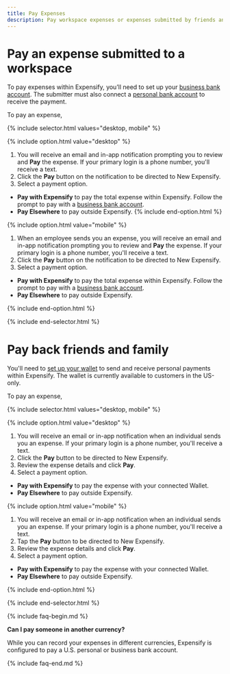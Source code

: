 ```yaml
---
title: Pay Expenses
description: Pay workspace expenses or expenses submitted by friends and family
---
```

<div id="new-expensify" markdown="1">

# Pay an expense submitted to a workspace

To pay expenses within Expensify, you’ll need to set up your [business bank account](https://help.expensify.com/articles/new-expensify/expenses-&-payments/Connect-a-Business-Bank-Account). 
The submitter must also connect a [personal bank account](https://help.expensify.com/articles/new-expensify/expenses-&-payments/Connect-a-Personal-Bank-Account) to receive the payment. 

To pay an expense,

{% include selector.html values="desktop, mobile" %}

{% include option.html value="desktop" %}
1. You will receive an email and in-app notification prompting you to review and **Pay** the expense. If your primary login is a phone number, you'll receive a text.
2. Click the **Pay** button on the notification to be directed to New Expensify.
3. Select a payment option.
- **Pay with Expensify** to pay the total expense within Expensify. Follow the prompt to pay with a [business bank account](https://help.expensify.com/articles/new-expensify/expenses-&-payments/Connect-a-Business-Bank-Account).
- **Pay Elsewhere** to pay outside Expensify.
{% include end-option.html %}

{% include option.html value="mobile" %}
1. When an employee sends you an expense, you will receive an email and in-app notification prompting you to review and **Pay** the expense. If your primary login is a phone number, you'll receive a text.
2. Click the **Pay** button on the notification to be directed to New Expensify.
3. Select a payment option.
- **Pay with Expensify** to pay the total expense within Expensify. Follow the prompt to pay with a [business bank account](https://help.expensify.com/articles/new-expensify/expenses-&-payments/Connect-a-Business-Bank-Account).
- **Pay Elsewhere** to pay outside Expensify.

{% include end-option.html %}

{% include end-selector.html %}

# Pay back friends and family

You'll need to [set up your wallet](https://help.expensify.com/articles/new-expensify/expenses-&-payments/Set-up-your-wallet) to send and receive personal payments within Expensify. The wallet is currently available to customers in the US-only.

To pay an expense,

{% include selector.html values="desktop, mobile" %}

{% include option.html value="desktop" %}

1. You will receive an email or in-app notification when an individual sends you an expense. If your primary login is a phone number, you'll receive a text.
2. Click the **Pay** button to be directed to New Expensify.
3. Review the expense details and click **Pay**.
4. Select a payment option.
- **Pay with Expensify** to pay the expense with your connected Wallet. 
- **Pay Elsewhere** to pay outside Expensify.

{% include option.html value="mobile" %}

1. You will receive an email or in-app notification when an individual sends you an expense. If your primary login is a phone number, you'll receive a text.
2. Tap the **Pay** button to be directed to New Expensify.
3. Review the expense details and click **Pay**.
4. Select a payment option.
- **Pay with Expensify** to pay the expense with your connected Wallet. 
- **Pay Elsewhere** to pay outside Expensify.

{% include end-option.html %}

{% include end-selector.html %}

{% include faq-begin.md %}

**Can I pay someone in another currency?**

While you can record your expenses in different currencies, Expensify is configured to pay a U.S. personal or business bank account. 

{% include faq-end.md %}

</div>
